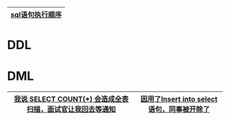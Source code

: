 
[sql语句执行顺序](https://www.jianshu.com/p/bb19b6b0fdc3)|
---|

# DDL

# DML
[我说 SELECT COUNT(*)  会造成全表扫描，面试官让我回去等通知](https://www.jianshu.com/p/9ea7ae51d01a)|[因用了Insert into select语句，同事被开除了](https://www.jianshu.com/p/88c58a09f95a)|
---|---|
